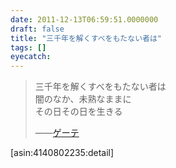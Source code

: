 ```yaml
---
date: 2011-12-13T06:59:51.0000000
draft: false
title: "三千年を解くすべをもたない者は"
tags: []
eyecatch: 
---
```

<p><blockquote>三千年を解くすべをもたない者は<br />
闇のなか、未熟なままに<br />
その日その日を生きる</p><p>――<a class="keyword" href="http://d.hatena.ne.jp/keyword/%A5%B2%A1%BC%A5%C6">ゲーテ</a><br />
</blockquote></p><p>[asin:4140802235:detail]</p>
